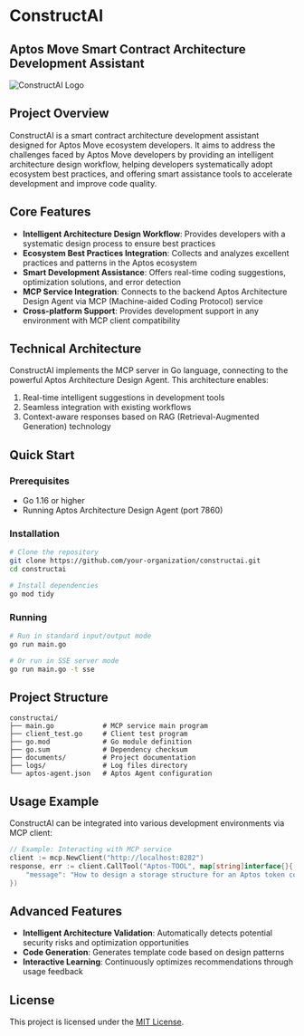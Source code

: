 # ConstructAI

## Aptos Move Smart Contract Architecture Development Assistant

![ConstructAI Logo](https://path-to-your-logo.png)

## Project Overview

ConstructAI is a smart contract architecture development assistant designed for Aptos Move ecosystem developers. It aims to address the challenges faced by Aptos Move developers by providing an intelligent architecture design workflow, helping developers systematically adopt ecosystem best practices, and offering smart assistance tools to accelerate development and improve code quality.

## Core Features

- **Intelligent Architecture Design Workflow**: Provides developers with a systematic design process to ensure best practices
- **Ecosystem Best Practices Integration**: Collects and analyzes excellent practices and patterns in the Aptos ecosystem
- **Smart Development Assistance**: Offers real-time coding suggestions, optimization solutions, and error detection
- **MCP Service Integration**: Connects to the backend Aptos Architecture Design Agent via MCP (Machine-aided Coding Protocol) service
- **Cross-platform Support**: Provides development support in any environment with MCP client compatibility

## Technical Architecture

ConstructAI implements the MCP server in Go language, connecting to the powerful Aptos Architecture Design Agent. This architecture enables:

1. Real-time intelligent suggestions in development tools
2. Seamless integration with existing workflows
3. Context-aware responses based on RAG (Retrieval-Augmented Generation) technology

## Quick Start

### Prerequisites

- Go 1.16 or higher
- Running Aptos Architecture Design Agent (port 7860)

### Installation

```bash
# Clone the repository
git clone https://github.com/your-organization/constructai.git
cd constructai

# Install dependencies
go mod tidy
```

### Running

```bash
# Run in standard input/output mode
go run main.go

# Or run in SSE server mode
go run main.go -t sse
```

## Project Structure

```
constructai/
├── main.go            # MCP service main program
├── client_test.go     # Client test program
├── go.mod             # Go module definition
├── go.sum             # Dependency checksum
├── documents/         # Project documentation
├── logs/              # Log files directory
└── aptos-agent.json   # Aptos Agent configuration
```

## Usage Example

ConstructAI can be integrated into various development environments via MCP client:

```go
// Example: Interacting with MCP service
client := mcp.NewClient("http://localhost:8282")
response, err := client.CallTool("Aptos-TOOL", map[string]interface{}{
    "message": "How to design a storage structure for an Aptos token contract?",
})
```

## Advanced Features

- **Intelligent Architecture Validation**: Automatically detects potential security risks and optimization opportunities
- **Code Generation**: Generates template code based on design patterns
- **Interactive Learning**: Continuously optimizes recommendations through usage feedback

## License

This project is licensed under the [MIT License](LICENSE).
